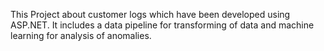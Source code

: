 This Project about customer logs which have been developed using ASP.NET. It includes a data pipeline for transforming of data and machine learning for analysis of anomalies. 
